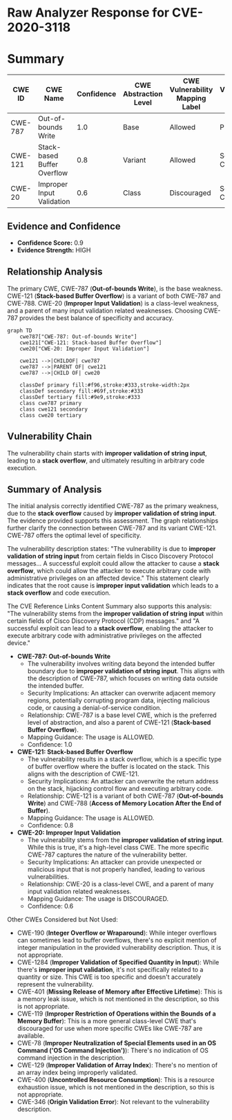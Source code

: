 # Raw Analyzer Response for CVE-2020-3118

# Summary
| CWE ID  | CWE Name  | Confidence | CWE Abstraction Level | CWE Vulnerability Mapping Label | CWE-Vulnerability Mapping Notes |
|---|---|---|---|---|---|
| CWE-787 | Out-of-bounds Write | 1.0 | Base | Allowed | Primary CWE |
| CWE-121 | Stack-based Buffer Overflow | 0.8 | Variant | Allowed | Secondary Candidate |
| CWE-20 | Improper Input Validation | 0.6 | Class | Discouraged | Secondary Candidate |

## Evidence and Confidence

*   **Confidence Score:** 0.9
*   **Evidence Strength:** HIGH

## Relationship Analysis
The primary CWE, CWE-787 (**Out-of-bounds Write**), is the base weakness. CWE-121 (**Stack-based Buffer Overflow**) is a variant of both CWE-787 and CWE-788. CWE-20 (**Improper Input Validation**) is a class-level weakness, and a parent of many input validation related weaknesses. Choosing CWE-787 provides the best balance of specificity and accuracy.

```mermaid
graph TD
    cwe787["CWE-787: Out-of-bounds Write"]
    cwe121["CWE-121: Stack-based Buffer Overflow"]
    cwe20["CWE-20: Improper Input Validation"]
    
    cwe121 -->|CHILDOF| cwe787
    cwe787 -->|PARENT OF| cwe121
    cwe787 -->|CHILD OF| cwe20
    
    classDef primary fill:#f96,stroke:#333,stroke-width:2px
    classDef secondary fill:#69f,stroke:#333
    classDef tertiary fill:#9e9,stroke:#333
    class cwe787 primary
    class cwe121 secondary
    class cwe20 tertiary
```

## Vulnerability Chain
The vulnerability chain starts with **improper validation of string input**, leading to a **stack overflow**, and ultimately resulting in arbitrary code execution.

## Summary of Analysis
The initial analysis correctly identified CWE-787 as the primary weakness, due to the **stack overflow** caused by **improper validation of string input**. The evidence provided supports this assessment. The graph relationships further clarify the connection between CWE-787 and its variant CWE-121. CWE-787 offers the optimal level of specificity.

The vulnerability description states: "The vulnerability is due to **improper validation of string input** from certain fields in Cisco Discovery Protocol messages... A successful exploit could allow the attacker to cause a **stack overflow**, which could allow the attacker to execute arbitrary code with administrative privileges on an affected device." This statement clearly indicates that the root cause is **improper input validation** which leads to a **stack overflow** and code execution.

The CVE Reference Links Content Summary also supports this analysis: "The vulnerability stems from the **improper validation of string input** within certain fields of Cisco Discovery Protocol (CDP) messages." and "A successful exploit can lead to a **stack overflow**, enabling the attacker to execute arbitrary code with administrative privileges on the affected device."

*   **CWE-787: Out-of-bounds Write**
    *   The vulnerability involves writing data beyond the intended buffer boundary due to **improper validation of string input**. This aligns with the description of CWE-787, which focuses on writing data outside the intended buffer.
    *   Security Implications: An attacker can overwrite adjacent memory regions, potentially corrupting program data, injecting malicious code, or causing a denial-of-service condition.
    *   Relationship: CWE-787 is a base level CWE, which is the preferred level of abstraction, and also a parent of CWE-121 (**Stack-based Buffer Overflow**).
    *   Mapping Guidance: The usage is ALLOWED.
    *   Confidence: 1.0
*   **CWE-121: Stack-based Buffer Overflow**
    *   The vulnerability results in a stack overflow, which is a specific type of buffer overflow where the buffer is located on the stack. This aligns with the description of CWE-121.
    *   Security Implications: An attacker can overwrite the return address on the stack, hijacking control flow and executing arbitrary code.
    *   Relationship: CWE-121 is a variant of both CWE-787 (**Out-of-bounds Write**) and CWE-788 (**Access of Memory Location After the End of Buffer**).
    *   Mapping Guidance: The usage is ALLOWED.
    *   Confidence: 0.8
*   **CWE-20: Improper Input Validation**
    *   The vulnerability stems from the **improper validation of string input**. While this is true, it's a high-level class CWE. The more specific CWE-787 captures the nature of the vulnerability better.
    *   Security Implications: An attacker can provide unexpected or malicious input that is not properly handled, leading to various vulnerabilities.
    *   Relationship: CWE-20 is a class-level CWE, and a parent of many input validation related weaknesses.
    *   Mapping Guidance: The usage is DISCOURAGED.
    *   Confidence: 0.6

Other CWEs Considered but Not Used:

*   CWE-190 (**Integer Overflow or Wraparound**): While integer overflows can sometimes lead to buffer overflows, there's no explicit mention of integer manipulation in the provided vulnerability description. Thus, it is not appropriate.
*   CWE-1284 (**Improper Validation of Specified Quantity in Input**): While there's **improper input validation**, it's not specifically related to a quantity or size. This CWE is too specific and doesn't accurately represent the vulnerability.
*   CWE-401 (**Missing Release of Memory after Effective Lifetime**): This is a memory leak issue, which is not mentioned in the description, so this is not appropriate.
*   CWE-119 (**Improper Restriction of Operations within the Bounds of a Memory Buffer**): This is a more general class-level CWE that's discouraged for use when more specific CWEs like CWE-787 are available.
*   CWE-78 (**Improper Neutralization of Special Elements used in an OS Command ('OS Command Injection')**): There's no indication of OS command injection in the description.
*   CWE-129 (**Improper Validation of Array Index**): There's no mention of an array index being improperly validated.
*   CWE-400 (**Uncontrolled Resource Consumption**): This is a resource exhaustion issue, which is not mentioned in the description, so this is not appropriate.
*   CWE-346 (**Origin Validation Error**): Not relevant to the vulnerability description.